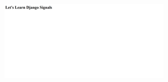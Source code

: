![alt text](https://github.com/Rew321/Django-Signals/blob/master/static/screenshots/image.png?raw=true)
